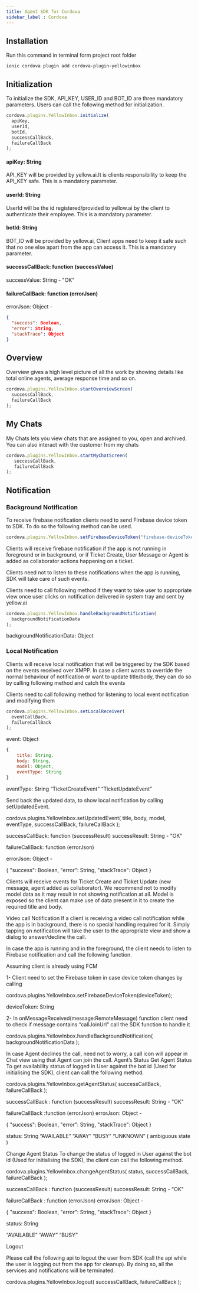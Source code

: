 ```yaml
---
title: Agent SDK for Cordova
sidebar_label : Cordova
---
```


## Installation
Run this command in terminal form project root folder

```shell
ionic cordova plugin add cordova-plugin-yellowinbox
```

## Initialization  

To initialize the SDK, API_KEY, USER_ID and BOT_ID are three mandatory parameters.
Users can call the following method for initialization.

```js
cordova.plugins.YellowInbox.initialize(
  apiKey,
  userId,
  botId,
  successCallBack,
  failureCallBack
);
```


#### apiKey: String
API_KEY will be provided by yellow.ai.It is clients responsibility to keep the API_KEY safe. 
This is a mandatory parameter.

#### userId: String
UserId will be the id registered/provided to yellow.ai by the client to authenticate their employee. This is a mandatory parameter.

#### botId: String
BOT_ID will be provided by yellow.ai,  Client apps need to keep it safe such that no one else apart from the app can access it. 
This is a mandatory parameter.

#### successCallBack: function (successValue)
successValue: String - "OK"

#### failureCallBack: function (errorJson)

errorJson: Object -
```json
{
  "success": Boolean,
  "error": String,
  "stackTrace": Object
}
```


## Overview
Overview gives a high level picture of all the work by showing details like total online agents, average response time and so on.

```js
cordova.plugins.YellowInbox.startOverviewScreen(
  successCallBack,
  failureCallBack
);
```

## My Chats
My Chats lets you view chats that are assigned to you, open and archived. You can also interact with the customer from my chats

```js
cordova.plugins.YellowInbox.startMyChatScreen(
   successCallBack, 
   failureCallBack
);
```



## Notification
### Background Notification	

To receive firebase notification clients need to send Firebase device token to SDK. To do so the following method can be used.
```js
cordova.plugins.YellowInbox.setFirebaseDeviceToken("firebase-deviceToken");
```

Clients will receive firebase notification if the app is not running in foreground or in background, or if Ticket Create, User Message or Agent is added as collaborator actions happening on a ticket.

Clients need not to listen to these notifications when the app is running, SDK will take care of such events.

Clients need to call following method if they want to take user to appropriate view once user clicks on notification delivered in system tray and sent by yellow.ai

```js
cordova.plugins.YellowInbox.handleBackgroundNotification(
  backgroundNotificationData
);
```

backgroundNotificationData: Object

### Local Notification
Clients will receive local notification that will be triggered by the SDK based on the events received over XMPP.
In case a client wants to override the normal behaviour of notification or want to update title/body, they can do so by calling following method and catch the events

Clients need to call following method for listening to local event notification and modifying them
```js
cordova.plugins.YellowInbox.setLocalReceiver(
  eventCallBack, 
  failureCallBack
);
```


event: Object
```js
{
    title: String,
    body: String,
    model: Object,
    eventType: String
}
```

eventType: String 
  “TicketCreateEvent”
  “TicketUpdateEvent”

Send back the updated data, to show local notification by calling setUpdatedEvent.

cordova.plugins.YellowInbox.setUpdatedEvent(
  title,
  body,
  model,
  eventType,
  successCallBack,
  failureCallBack
);


successCallBack: function (successResult)
successResult: String - "OK"

failureCallBack: function (errorJson)

errorJson: Object -

{
  "success": Boolean,
  "error": String,
  "stackTrace": Object
}


Clients will receive events for Ticket Create and Ticket Update (new message, agent added as collaborator).
We recommend not to modify model data as it may result in not showing notification at all. Model is exposed so the client can make use of data present in it to create the required title and body.


Video call Notification
If a client is receiving a video call notification while the app is in background, there is no special handling required for it. Simply tapping on notification will take the user to the appropriate view and show a dialog to answer/decline the  call.

In case the app is running and in the foreground, the client needs to listen to Firebase notification and call the following function.

Assuming client is already using FCM

1- Client need to set the Firebase token in case device token changes by calling

cordova.plugins.YellowInbox.setFirebaseDeviceToken(deviceToken);


deviceToken: String

2- In onMessageReceived(message:RemoteMessage) function client need to check if message contains “callJoinUrl” call the SDK function to handle it

cordova.plugins.YellowInbox.handleBackgroundNotification(
  backgroundNotificationData
);



In case Agent declines the call, need not to worry, a call icon will appear in Chat view using that Agent can join the call.
Agent’s Status
Get Agent Status
To get availability status of logged in User against the bot id (Used for initialising the SDK), client can call the following method.


cordova.plugins.YellowInbox.getAgentStatus(
successCallBack,
 failureCallBack
);

	
	
successCallBack : function (successResult)
successResult: String - "OK"

 failureCallBack :function (errorJson)
  errorJson: Object -

{
   "success": Boolean,
   "error": String,
   "stackTrace": Object
}



status: String
  “AVAILABLE”
  “AWAY”
  “BUSY”
  “UNKNOWN” ( ambiguous state )


Change Agent Status
To change the status of logged in User against the bot id (Used for initialising the SDK), the client can call the following method.


cordova.plugins.YellowInbox.changeAgentStatus(
  status,
  successCallBack,
  failureCallBack
);


successCallBack : function (successResult)
 successResult: String - "OK"

failureCallBack : function (errorJson)
 errorJson: Object -
  
  {
      "success": Boolean,
      "error": String,
      "stackTrace": Object
    }


status: String

“AVAILABLE”
“AWAY”
“BUSY”

Logout

Please call the following api to logout the user from SDK (call the api while the user is logging out from the app for cleanup).
By doing so, all the services and notifications will be terminated.

cordova.plugins.YellowInbox.logout(
  successCallBack, 
  failureCallBack
);


